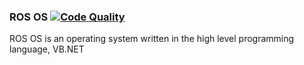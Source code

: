 ### ROS OS [![Code Quality](https://www.codefactor.io/repository/github/richienb/ros-os/badge)](https://www.codefactor.io/repository/github/richienb/ros-os)
ROS OS is an operating system written in the high level programming language, VB.NET
